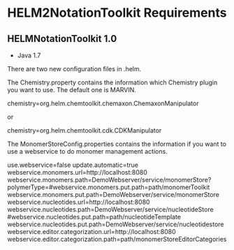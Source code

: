 HELM2NotationToolkit Requirements
================================

HELMNotationToolkit 1.0
-----------------------
* Java 1.7


There are two new configuration files in .helm.

The Chemistry.property contains the information which Chemistry plugin you want to use. The default one is MARVIN.

chemistry=org.helm.chemtoolkit.chemaxon.ChemaxonManipulator

or 

chemistry=org.helm.chemtoolkit.cdk.CDKManipulator

The MonomerStoreConfig.properties contains the information if you want to use a webservice to do monomer management actions.

use.webservice=false
update.automatic=true
webservice.monomers.url=http://localhost:8080
webservice.monomers.path=DemoWebserver/service/monomerStore?polymerType=#webservice.monomers.put.path=path/monomerToolkit
webservice.monomers.put.path=DemoWebserver/service/monomerStore
webservice.nucleotides.url=http://localhost:8080
webservice.nucleotides.path=DemoWebserver/service/nucleotideStore
#webservice.nucleotides.put.path=path/nucleotideTemplate
webservice.nucleotides.put.path=DemoWebserver/service/nucleotidestore
webservice.editor.categorization.url=http://localhost:8080
webservice.editor.categorization.path=path/monomerStoreEditorCategories
